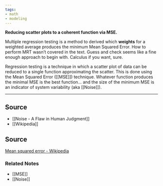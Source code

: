 ```yaml
---
tags:
- math
- modeling
---
```

**Reducing scatter plots to a coherent function via MSE.**

Multiple regression testing is a method to derived which **weights** for a weighted average produces the minimum Mean Squared Error. How to perform MRT wasn’t covered in the text. Guess and check seems like a fine enough approach to begin with. Calculus if you want, sure.

Regression testing is a technique in which a scatter plot of data can be reduced to a single function approximating the scatter. This is done using the Mean Squared Error ([[MSE]]) technique. Whatever function produces the minimal MSE is the best function... and the size of the minimum MSE is an indicator of system variability (aka [[Noise]]).

---

## Source
- [[Noise - A Flaw in Human Judgment]]
- [[Wikipedia]]

## Source

[Mean squared error - Wikipedia](https://en.wikipedia.org/wiki/Mean_squared_error)

### Related Notes
- [[MSE]] 
- [[Noise]]